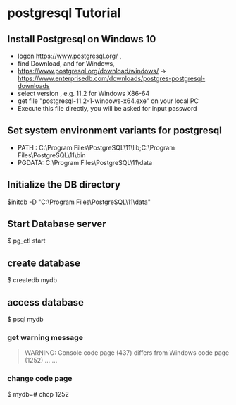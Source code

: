 # postgresql Tutorial

## Install Postgresql on Windows 10
- logon https://www.postgresql.org/ , 
- find Download, and for Windows, 
- https://www.postgresql.org/download/windows/ -> https://www.enterprisedb.com/downloads/postgres-postgresql-downloads
- select version , e.g. 11.2 for Windows X86-64
- get file "postgresql-11.2-1-windows-x64.exe" on your local PC
- Execute this file directly, you will be asked for input password
## Set system environment variants for postgresql
- PATH : C:\Program Files\PostgreSQL\11\lib;C:\Program Files\PostgreSQL\11\bin
- PGDATA: C:\Program Files\PostgreSQL\11\data

## Initialize the DB directory
$initdb -D "C:\Program Files\PostgreSQL\11\data"

## Start Database server
$ pg_ctl start

## create database
$ createdb mydb

## access database
$ psql mydb

### get warning message
>WARNING: Console code page (437) differs from Windows code page (1252)
>...
>...

### change code page
$ mydb=# chcp 1252





